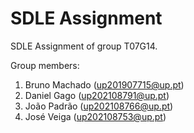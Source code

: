 # SDLE Assignment

SDLE Assignment of group T07G14.

Group members:

1. Bruno Machado (up201907715@up.pt)
2. Daniel Gago (up202108791@up.pt)
3. João Padrão (up202108766@up.pt)
4. José Veiga (up202108753@up.pt) 